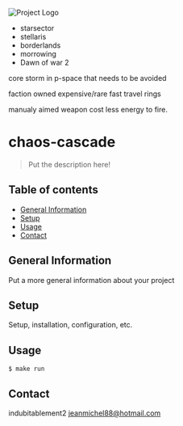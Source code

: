 ![Project Logo](./godot/assets/godot-ferris-128x128.png)

- starsector
- stellaris
- borderlands
- morrowing
- Dawn of war 2

core storm in p-space that needs to be avoided

faction owned expensive/rare fast travel rings

manualy aimed weapon cost less energy to fire.

# chaos-cascade
> Put the description here!

## Table of contents
* [General Information](#general-information)
* [Setup](#setup)
* [Usage](#usage)
* [Contact](#contact)

## General Information
Put a more general information about your project

## Setup
Setup, installation, configuration, etc.

## Usage
```shell
$ make run
```
## Contact
indubitablement2 <jeanmichel88@hotmail.com>
